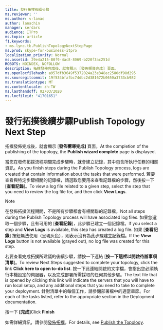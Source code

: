 ```yaml
---
title: 發行拓撲後續步驟
ms.reviewer: ''
ms.author: v-lanac
author: lanachin
manager: serdars
audience: ITPro
ms.topic: article
f1.keywords:
- ms.lync.tb.PublishTopologyNextStepPage
ms.prod: skype-for-business-itpro
localization_priority: Normal
ms.assetid: 29e4a215-80f9-4ac8-8069-b220f3ac251d
ROBOTS: NOINDEX, NOFOLLOW
description: 拓撲發佈完成後，就會顯示 [發佈嚮導完成] 頁面。
ms.openlocfilehash: a957dfb3649f5372024a23e348ec2580df98d295
ms.sourcegitcommit: 19f534bfafbc74dbc2d381672b0650a3733cb982
ms.translationtype: MT
ms.contentlocale: zh-TW
ms.lasthandoff: 02/03/2020
ms.locfileid: "41701651"
---
```

# <a name="publish-topology-next-step"></a><span data-ttu-id="6485c-103">發行拓撲後續步驟</span><span class="sxs-lookup"><span data-stu-id="6485c-103">Publish Topology Next Step</span></span>

<span data-ttu-id="6485c-104">拓撲發佈完成後，就會顯示 [**發佈嚮導完成]** 頁面。</span><span class="sxs-lookup"><span data-stu-id="6485c-104">At the completion of the publishing of the topology, the **Publish wizard complete** page is displayed.</span></span>

<span data-ttu-id="6485c-105">當您在發佈拓撲流程期間完成步驟時，就會建立記錄，其中包含所執行任務的相關資訊。</span><span class="sxs-lookup"><span data-stu-id="6485c-105">As you finish steps during the Publish Topology process, logs are created that contain information about the tasks that were performed.</span></span> <span data-ttu-id="6485c-106">若要查看與特定步驟相關的記錄檔，請選取您要用來查看記錄檔的步驟，然後按一下 [**查看記錄**]。</span><span class="sxs-lookup"><span data-stu-id="6485c-106">To view a log file related to a given step, select the step that you need to review the log file for, and then click **View Logs**.</span></span>

> [!NOTE]
> <span data-ttu-id="6485c-107">在發佈拓撲流程期間，不是所有步驟都會有相關聯的記錄檔。</span><span class="sxs-lookup"><span data-stu-id="6485c-107">Not all steps during the Publish Topology process will have associated log files.</span></span> <span data-ttu-id="6485c-108">如果您選取一個步驟，且有可用的 [**查看記錄**]，此步驟已建立一個記錄檔。</span><span class="sxs-lookup"><span data-stu-id="6485c-108">If you select a step and **View Logs** is available, this step has created a log file.</span></span> <span data-ttu-id="6485c-109">如果 [**查看記錄**] 按鈕無法使用（呈現灰色），則表示沒有為此步驟建立記錄檔。</span><span class="sxs-lookup"><span data-stu-id="6485c-109">If the **View Logs** button is not available (grayed out), no log file was created for this step.</span></span>

<span data-ttu-id="6485c-110">若要查看完成拓撲所建議的後續步驟，請按一下連結 [**按一下這裡以開啟待辦事項清單**]。</span><span class="sxs-lookup"><span data-stu-id="6485c-110">To review Next Steps suggested to complete your topology, click the link **Click here to open to-do list**.</span></span> <span data-ttu-id="6485c-111">按一下此連結開啟的文字檔，會指出您必須執行本機設定的伺服器，以及完成部署所需採取的任何其他步驟。</span><span class="sxs-lookup"><span data-stu-id="6485c-111">The text file that is opened by clicking this link will indicate the servers that you will have to run local setup, and any additional steps that you need to take to complete your deployment.</span></span> <span data-ttu-id="6485c-112">針對清單中的每個工作，請參閱部署檔中的適當章節。</span><span class="sxs-lookup"><span data-stu-id="6485c-112">For each of the tasks listed, refer to the appropriate section in the Deployment documentation.</span></span>

<span data-ttu-id="6485c-113">按一下 **[完成]**</span><span class="sxs-lookup"><span data-stu-id="6485c-113">Click **Finish**</span></span>

<span data-ttu-id="6485c-114">如需詳細資訊，請參閱[發佈拓撲](https://technet.microsoft.com/library/3b5a744b-b3a8-4538-a55e-e2e4f72dff47.aspx)。</span><span class="sxs-lookup"><span data-stu-id="6485c-114">For details, see [Publish the Topology](https://technet.microsoft.com/library/3b5a744b-b3a8-4538-a55e-e2e4f72dff47.aspx).</span></span>


